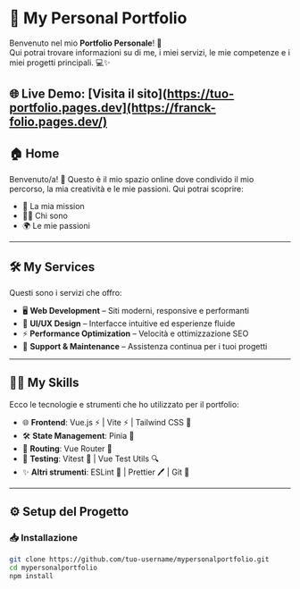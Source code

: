 # 🌟 My Personal Portfolio

Benvenuto nel mio **Portfolio Personale**! 🚀  
Qui potrai trovare informazioni su di me, i miei servizi, le mie competenze e i miei progetti principali. 💻✨

🌐 **Live Demo**: [Visita il sito](https://tuo-portfolio.pages.dev](https://franck-folio.pages.dev/)
---

## 🏠 Home
Benvenuto/a! 👋 Questo è il mio spazio online dove condivido il mio percorso, la mia creatività e le mie passioni. Qui potrai scoprire:
- 🎯 La mia mission
- 🧑‍💻 Chi sono
- 🌍 Le mie passioni

---

## 🛠️ My Services
Questi sono i servizi che offro:
- 🖥️ **Web Development** – Siti moderni, responsive e performanti
- 🎨 **UI/UX Design** – Interfacce intuitive ed esperienze fluide
- ⚡ **Performance Optimization** – Velocità e ottimizzazione SEO
- 🔧 **Support & Maintenance** – Assistenza continua per i tuoi progetti

---

## 🧑‍🎓 My Skills
Ecco le tecnologie e strumenti che ho utilizzato per il portfolio:
- 🌐 **Frontend**: Vue.js ⚡ | Vite ⚡ | Tailwind CSS 🎨
- 🛠️ **State Management**: Pinia 🍍
- 📡 **Routing**: Vue Router 🧭
- 🧪 **Testing**: Vitest 🧪 | Vue Test Utils 🔍
- ✨ **Altri strumenti**: ESLint 🧹 | Prettier 🖊️ | Git 🌳

---

## ⚙️ Setup del Progetto

### 📥 Installazione
```bash
git clone https://github.com/tuo-username/mypersonalportfolio.git
cd mypersonalportfolio
npm install
